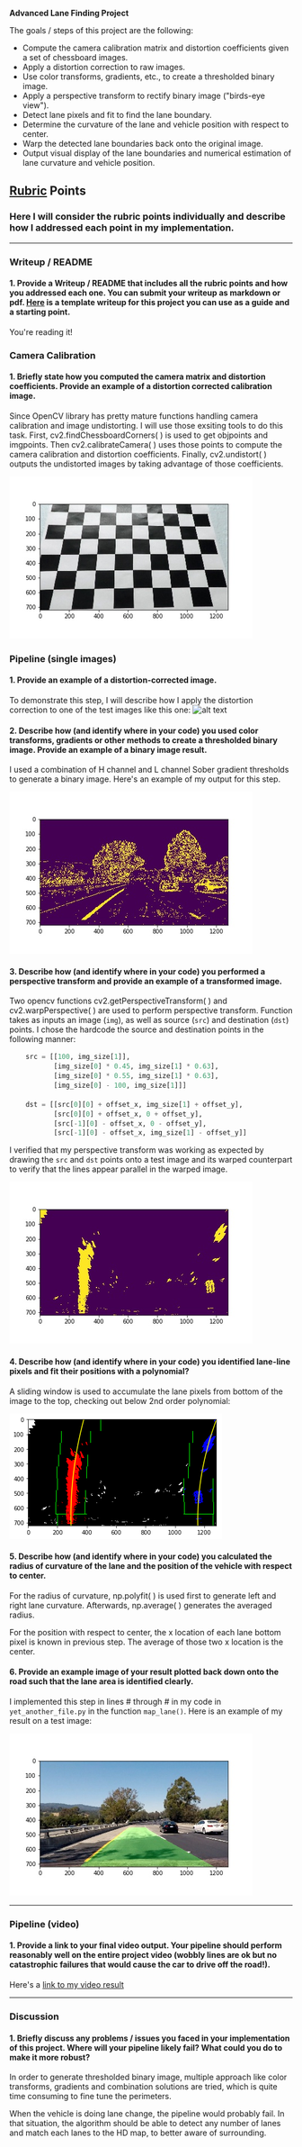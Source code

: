 
**Advanced Lane Finding Project**

The goals / steps of this project are the following:

* Compute the camera calibration matrix and distortion coefficients given a set of chessboard images.
* Apply a distortion correction to raw images.
* Use color transforms, gradients, etc., to create a thresholded binary image.
* Apply a perspective transform to rectify binary image ("birds-eye view").
* Detect lane pixels and fit to find the lane boundary.
* Determine the curvature of the lane and vehicle position with respect to center.
* Warp the detected lane boundaries back onto the original image.
* Output visual display of the lane boundaries and numerical estimation of lane curvature and vehicle position.

[//]: # (Image References)

[image1]: ./output_images/undistort.jpg "Undistorted"
[image2]: ./test_images/test1.jpg "Road Transformed"
[image3]: ./output_images/binary_combo_example.jpg "Binary Example"
[image4]: ./output_images/warped_straight_lines.jpg "Warp Example"
[image5]: ./output_images/color_fit_lines.png "Fit Visual"
[image6]: ./output_images/example_output.jpg "Output"
[video1]: ./output_video.mp4 "Video"

## [Rubric](https://review.udacity.com/#!/rubrics/571/view) Points

### Here I will consider the rubric points individually and describe how I addressed each point in my implementation.  

---

### Writeup / README

#### 1. Provide a Writeup / README that includes all the rubric points and how you addressed each one.  You can submit your writeup as markdown or pdf.  [Here](https://github.com/udacity/CarND-Advanced-Lane-Lines/blob/master/writeup_template.md) is a template writeup for this project you can use as a guide and a starting point.  

You're reading it!

### Camera Calibration

#### 1. Briefly state how you computed the camera matrix and distortion coefficients. Provide an example of a distortion corrected calibration image.

Since OpenCV library has pretty mature functions handling camera calibration and image undistorting. I will use those exsiting tools to do this task. First, cv2.findChessboardCorners( ) is used to get objpoints and imgpoints. Then cv2.calibrateCamera( ) uses those points to compute the camera calibration and distortion coefficients. Finally, cv2.undistort( ) outputs the undistorted images by taking advantage of those coefficients.

![alt text][image1]

### Pipeline (single images)

#### 1. Provide an example of a distortion-corrected image.

To demonstrate this step, I will describe how I apply the distortion correction to one of the test images like this one:
![alt text][image2]

#### 2. Describe how (and identify where in your code) you used color transforms, gradients or other methods to create a thresholded binary image.  Provide an example of a binary image result.

I used a combination of H channel and L channel Sober gradient thresholds to generate a binary image.  Here's an example of my output for this step.

![alt text][image3]

#### 3. Describe how (and identify where in your code) you performed a perspective transform and provide an example of a transformed image.

Two opencv functions cv2.getPerspectiveTransform( ) and cv2.warpPerspective( ) are used to perform perspective transform. Function takes as inputs an image (`img`), as well as source (`src`) and destination (`dst`) points.  I chose the hardcode the source and destination points in the following manner:

```python
    src = [[100, img_size[1]],
           [img_size[0] * 0.45, img_size[1] * 0.63],
           [img_size[0] * 0.55, img_size[1] * 0.63],
           [img_size[0] - 100, img_size[1]]]

    dst = [[src[0][0] + offset_x, img_size[1] + offset_y],
           [src[0][0] + offset_x, 0 + offset_y],
           [src[-1][0] - offset_x, 0 - offset_y],
           [src[-1][0] - offset_x, img_size[1] - offset_y]]
```

I verified that my perspective transform was working as expected by drawing the `src` and `dst` points onto a test image and its warped counterpart to verify that the lines appear parallel in the warped image.

![alt text][image4]

#### 4. Describe how (and identify where in your code) you identified lane-line pixels and fit their positions with a polynomial?

A sliding window is used to accumulate the lane pixels from bottom of the image to the top, checking out below 2nd order polynomial:

![alt text][image5]

#### 5. Describe how (and identify where in your code) you calculated the radius of curvature of the lane and the position of the vehicle with respect to center.

For the radius of curvature, np.polyfit( ) is used first to generate left and right lane curvature. Afterwards, np.average( ) generates the averaged radius.

For the position with respect to center, the x location of each lane bottom pixel is known in previous step. The average of those two x location is the center.

#### 6. Provide an example image of your result plotted back down onto the road such that the lane area is identified clearly.

I implemented this step in lines # through # in my code in `yet_another_file.py` in the function `map_lane()`.  Here is an example of my result on a test image:

![alt text][image6]

---

### Pipeline (video)

#### 1. Provide a link to your final video output.  Your pipeline should perform reasonably well on the entire project video (wobbly lines are ok but no catastrophic failures that would cause the car to drive off the road!).

Here's a [link to my video result](./output_video.mp4)

---

### Discussion

#### 1. Briefly discuss any problems / issues you faced in your implementation of this project.  Where will your pipeline likely fail?  What could you do to make it more robust?

In order to generate thresholded binary image, multiple approach like color transforms, gradients and combination solutions are tried, which is quite time consuming to fine tune the perimeters. 

When the vehicle is doing lane change, the pipeline would probably fail. In that situation, the algorithm should be able to detect any number of lanes and match each lanes to the HD map, to better aware of surrounding.  

